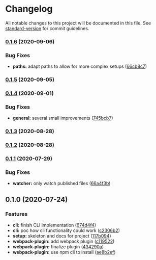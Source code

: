 # Changelog

All notable changes to this project will be documented in this file. See [standard-version](https://github.com/conventional-changelog/standard-version) for commit guidelines.

### [0.1.6](https://github.com/tobua/synec/compare/v0.1.5...v0.1.6) (2020-09-06)


### Bug Fixes

* **paths:** adapt paths to allow for more complex setups ([66cb8c7](https://github.com/tobua/synec/commit/66cb8c769a6481fd763bc05b863d208a85e5d729))

### [0.1.5](https://github.com/tobua/synec/compare/v0.1.4...v0.1.5) (2020-09-05)

### [0.1.4](https://github.com/tobua/synec/compare/v0.1.3...v0.1.4) (2020-09-01)


### Bug Fixes

* **general:** several small improvements ([745bcb7](https://github.com/tobua/synec/commit/745bcb7b86d7680106becabacffb219e960d30be))

### [0.1.3](https://github.com/tobua/synec/compare/v0.1.2...v0.1.3) (2020-08-28)

### [0.1.2](https://github.com/tobua/synec/compare/v0.1.1...v0.1.2) (2020-08-28)

### [0.1.1](https://github.com/tobua/synec/compare/v0.1.0...v0.1.1) (2020-07-29)


### Bug Fixes

* **watcher:** only watch published files ([66a4f3b](https://github.com/tobua/synec/commit/66a4f3bda487d842f04ba0a12b79e36d14b5c50f))

## 0.1.0 (2020-07-24)


### Features

* **cli:** finish CLI implementation ([674d4f4](https://github.com/tobua/synec/commit/674d4f4b60d6b5f94eb87631e2d1b0fb85a40bd8))
* **cli:** poc how cli functionality could work ([c2306b2](https://github.com/tobua/synec/commit/c2306b2857ade61c1a620d020924d976fe8d6de6))
* **setup:** skeleton and docs for project ([117b094](https://github.com/tobua/synec/commit/117b094035d965388575c3096a5a7995825034ab))
* **webpack-plugin:** add webpack plugin ([c119522](https://github.com/tobua/synec/commit/c11952206d4607a007be2243e7124e252b419671))
* **webpack-plugin:** finalize plugin ([434290a](https://github.com/tobua/synec/commit/434290a6006c569ca3747774a00a52c3bfa34b6e))
* **webpack-plugin:** use npm cli to install ([ae8b2ef](https://github.com/tobua/synec/commit/ae8b2ef7bd8965c95018dbaa7d13f373108ad738))
